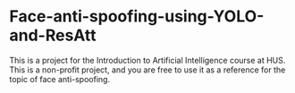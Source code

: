 # Face-anti-spoofing-using-YOLO-and-ResAtt
This is a project for the Introduction to Artificial Intelligence course at HUS. This is a non-profit project, and you are free to use it as a reference for the topic of face anti-spoofing.
